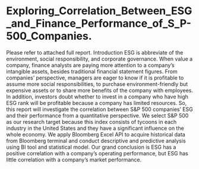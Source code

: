# Exploring_Correlation_Between_ESG_and_Finance_Performance_of_S_P-500_Companies.
Please refer to attached full report.  Introduction  ESG is abbreviate of the environment, social responsibility, and corporate governance. When value a company, finance analysts are paying more attention to a company’s intangible assets, besides traditional financial statement figures. From companies’ perspective, managers are eager to know if it is profitable to assume more social responsibilities, to purchase environment-friendly but expensive assets or to share more benefits of the company with employees. In addition, investors doubt whether to invest in a company who have high ESG rank will be profitable because a company has limited resources. So, this report will investigate the correlation between S&amp;P 500 companies’ ESG and their performance from a quantitative perspective. We select S&amp;P 500 as our research target because this index consists of tycoons in each industry in the United States and they have a significant influence on the whole economy. We apply Bloomberg Excel API to acquire historical data from Bloomberg terminal and conduct descriptive and predictive analysis using BI tool and statistical model. Our grand conclusion is ESG has a positive correlation with a company’s operating performance, but ESG has little correlation with a company’s market performance.
